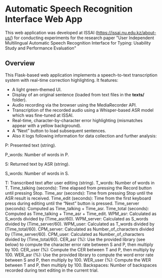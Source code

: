 # Automatic Speech Recognition Interface Web App

This web application was developed at ISSAI (https://issai.nu.edu.kz/about-us/) for conducting experiments for the research paper "User Independent Multilingual Automatic Speech Recognition Interface for Typing: Usability Study and Performance Evaluation"

## Overview
This Flask-based web application implements a speech-to-text transcription system with real-time correction highlighting. It features:
- A light green–themed UI.
- Display of an original sentence (loaded from text files in the **texts/** folder).
- Audio recording via the browser using the MediaRecorder API.
- Transcription of the recorded audio using a Whisper-based ASR model which was fine-tuned at ISSAI.
- Real-time, character-by-character error highlighting (mismatches appear with a yellow background).
- A “Next” button to load subsequent sentences.
- Also it logs following information for data collection and further analysis:
  
P: Presented text (string). 

P_words: Number of words in P. 

S: Returned text by ASR (string).

S_words: Number of words in S. 

T: Transcribed text after user editing (string). 
T_words: Number of words in T. 
Time_talking (seconds): Time elapsed from pressing the Record button until pressing Stop. 
Time_asr (seconds): Time from pressing Stop until the ASR result is received. 
Time_edit (seconds): Time from the first keyboard press during editing until the “Next”  button is pressed.
Time_server (seconds): Computed as Time_talking + Time_asr. 
Time_total (seconds): Computed as Time_talking + Time_asr + Time_edit. 
WPM_asr: Calculated as S_words divided by (Time_asr/60).
WPM_server: Calculated as S_words divided by (Time_server/60). 
WPM_user: Calculated as T_words divided by (Time_total/60). 
CPM_server: Calculated as Number_of_characters divided by (Time_server/60). 
CPM_user: Calculated as Number_of_characters divided by (Time_total/60). 
CER_asr (%): Use the provided library (see below) to compute the character error rate between S and P, then multiply by 100.
CER_user (%): Compute the CER between T and P, then multiply by 100. 
WER_asr (%): Use the provided library to compute the word error rate between S and P, then multiply by 100.
WER_user (%): Compute the WER between T and P, then multiply by 100. Backspaces: Number of backspaces recorded during text editing in the current trial. 

